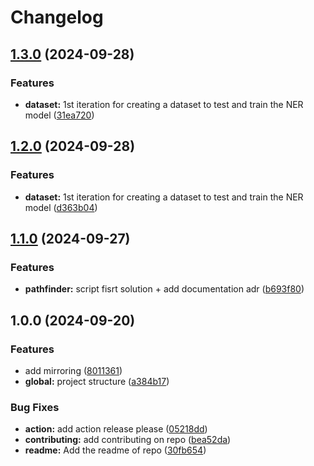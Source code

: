 # Changelog

## [1.3.0](https://github.com/MetalBrackets/T-AIA-901/compare/v1.2.0...v1.3.0) (2024-09-28)


### Features

* **dataset:** 1st iteration for creating a dataset to test and train the NER model ([31ea720](https://github.com/MetalBrackets/T-AIA-901/commit/31ea720319b0ed843a66b8b40a211d6b2db808fa))

## [1.2.0](https://github.com/MetalBrackets/T-AIA-901/compare/v1.1.0...v1.2.0) (2024-09-28)


### Features

* **dataset:** 1st iteration for creating a dataset to test and train the NER model ([d363b04](https://github.com/MetalBrackets/T-AIA-901/commit/d363b043cf6fa5a84004807543d61659c6b8488b))

## [1.1.0](https://github.com/MetalBrackets/T-AIA-901/compare/v1.0.0...v1.1.0) (2024-09-27)


### Features

* **pathfinder:** script fisrt solution + add documentation adr ([b693f80](https://github.com/MetalBrackets/T-AIA-901/commit/b693f806b0cdd46da0591906a70b6da8e449cc36))

## 1.0.0 (2024-09-20)


### Features

* add mirroring ([8011361](https://github.com/MetalBrackets/T-AIA-901/commit/80113614227f43c71245c883975e69b9afbacae6))
* **global:** project structure ([a384b17](https://github.com/MetalBrackets/T-AIA-901/commit/a384b179cec71410db81934c41c914b79a3fca33))


### Bug Fixes

* **action:** add action release please ([05218dd](https://github.com/MetalBrackets/T-AIA-901/commit/05218ddd28d56311d07a19e3dcc28d6ce017e9fc))
* **contributing:** add contributing on repo ([bea52da](https://github.com/MetalBrackets/T-AIA-901/commit/bea52dafbfeca711a861b8b3e1259167480cd1cf))
* **readme:** Add the readme of repo ([30fb654](https://github.com/MetalBrackets/T-AIA-901/commit/30fb654950a86aa3ca9df8505577637830524dab))
